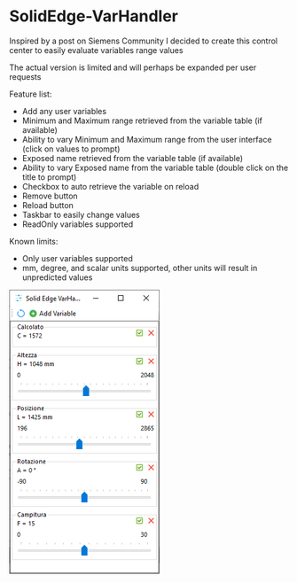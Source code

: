 # SolidEdge-VarHandler

Inspired by a post on Siemens Community I decided to create this control center to easily evaluate variables range values

The actual version is limited and will perhaps be expanded per user requests

Feature list:
- Add any user variables
- Minimum and Maximum range retrieved from the variable table (if available)
- Ability to vary Minimum and Maximum range from the user interface (click on values to prompt)
- Exposed name retrieved from the variable table (if available)
- Ability to vary Exposed name from the variable table (double click on the title to prompt)
- Checkbox to auto retrieve the variable on reload
- Remove button
- Reload button
- Taskbar to easily change values
- ReadOnly variables supported

Known limits:
- Only user variables supported
- mm, degree, and scalar units supported, other units will result in unpredicted values

![MainForm](./MainForm.png)
